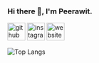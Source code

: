 ### Hi there 👋, I'm Peerawit.

[<img src='https://cdn.jsdelivr.net/npm/simple-icons@3.0.1/icons/github.svg' alt='github' height='40'>](https://github.com/peerawitp)  [<img src='https://cdn.jsdelivr.net/npm/simple-icons@3.0.1/icons/instagram.svg' alt='instagram' height='40'>](https://www.instagram.com/jaw.py/)  [<img src='https://cdn.jsdelivr.net/npm/simple-icons@3.0.1/icons/icloud.svg' alt='website' height='40'>](https://feelingzexe.net/)  

![Top Langs](https://github-readme-stats.vercel.app/api/top-langs/?username=peerawitp&layout=compact&theme=dark)
